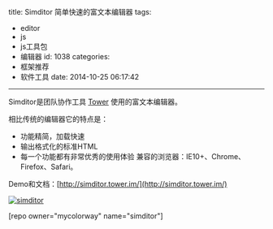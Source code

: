 title: Simditor 简单快速的富文本编辑器
tags:
  - editor
  - js
  - js工具包
  - 编辑器
id: 1038
categories:
  - 框架推荐
  - 软件工具
date: 2014-10-25 06:17:42
---

Simditor是团队协作工具 [Tower](http://tower.im/) 使用的富文本编辑器。

相比传统的编辑器它的特点是：

*   功能精简，加载快速
*   输出格式化的标准HTML
*   每一个功能都有非常优秀的使用体验
兼容的浏览器：IE10+、Chrome、Firefox、Safari。

Demo和文档：[http://simditor.tower.im/](http://simditor.tower.im/)

[![simditor](http://coderzhaopeng-wordpress.stor.sinaapp.com/uploads/2014/09/simditor-1024x727.jpg)](http://coderzhaopeng-wordpress.stor.sinaapp.com/uploads/2014/09/simditor.jpg)

[repo owner="mycolorway" name="simditor"]